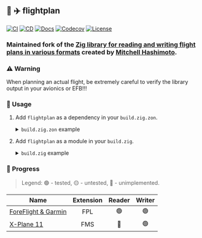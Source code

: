 ## :lizard: :airplane: **flightplan**

[![CI][ci-shield]][ci-url]
[![CD][cd-shield]][cd-url]
[![Docs][docs-shield]][docs-url]
[![Codecov][codecov-shield]][codecov-url]
[![License][license-shield]][license-url]

### Maintained fork of the [Zig library for reading and writing flight plans in various formats](https://github.com/mitchellh/libflightplan) created by [Mitchell Hashimoto](https://github.com/mitchellh).

### :warning: Warning

When planning an actual flight, be extremely careful to verify the library output in your avionics or EFB!!!

### :rocket: Usage

1. Add `flightplan` as a dependency in your `build.zig.zon`.

    <details>

    <summary><code>build.zig.zon</code> example</summary>

    ```zig
    .{
        .name = "<package_name>",
        .version = "<package_version>",
        .dependencies = .{
            .flightplan = .{
                .url = "https://github.com/tensorush/flightplan/archive/<version_tag_or_commit_hash>.tar.gz",
                .hash = "<dependency_package_hash>",
            },
        },
        .paths = .{""},
    }
    ```

    Set `<package_hash>` to `12200000000000000000000000000000000000000000000000000000000000000000`, and Zig will provide the correct found value in an error message.

    </details>

2. Add `flightplan` as a module in your `build.zig`.

    <details>

    <summary><code>build.zig</code> example</summary>

    ```zig
    const flightplan = b.dependency("flightplan", .{});
    exe.addModule("flightplan", flightplan.module("flightplan"));
    ```

    </details>

### :battery: Progress

> Legend: :green_circle: - tested, :yellow_circle: - untested, :red_circle: - unimplemented.

| Name                                                                                      | Extension |     Reader     |     Writer     |
|-------------------------------------------------------------------------------------------|:---------:|:--------------:|:--------------:|
| [ForeFlight & Garmin](https://www8.garmin.com/xmlschemas/FlightPlanv1.xsd)                |    FPL    | :green_circle: | :green_circle: |
| [X-Plane 11](https://developer.x-plane.com/article/flightplan-files-v11-fms-file-format/) |    FMS    |  :red_circle:  | :green_circle: |

<!-- MARKDOWN LINKS -->

[ci-shield]: https://img.shields.io/github/actions/workflow/status/tensorush/flightplan/ci.yaml?branch=main&style=for-the-badge&logo=github&label=CI&labelColor=black
[ci-url]: https://github.com/tensorush/flightplan/blob/main/.github/workflows/ci.yaml
[cd-shield]: https://img.shields.io/github/actions/workflow/status/tensorush/flightplan/cd.yaml?branch=main&style=for-the-badge&logo=github&label=CD&labelColor=black
[cd-url]: https://github.com/tensorush/flightplan/blob/main/.github/workflows/cd.yaml
[docs-shield]: https://img.shields.io/badge/click-F6A516?style=for-the-badge&logo=zig&logoColor=F6A516&label=docs&labelColor=black
[docs-url]: https://tensorush.github.io/flightplan
[codecov-shield]: https://img.shields.io/codecov/c/github/tensorush/flightplan?style=for-the-badge&labelColor=black
[codecov-url]: https://app.codecov.io/gh/tensorush/flightplan
[license-shield]: https://img.shields.io/github/license/tensorush/flightplan.svg?style=for-the-badge&labelColor=black
[license-url]: https://github.com/tensorush/flightplan/blob/main/LICENSE.md
